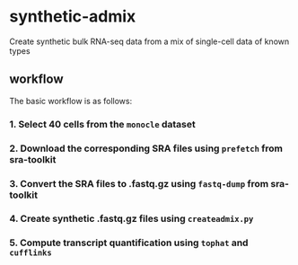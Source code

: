 # synthetic-admix
Create synthetic bulk RNA-seq data from a mix of single-cell data of known types

## workflow

The basic workflow is as follows:

### 1. Select 40 cells from the `monocle` dataset

### 2. Download the corresponding SRA files using `prefetch` from sra-toolkit

### 3. Convert the SRA files to .fastq.gz using `fastq-dump` from sra-toolkit

### 4. Create synthetic .fastq.gz files using `createadmix.py`

### 5. Compute transcript quantification using `tophat` and `cufflinks`
